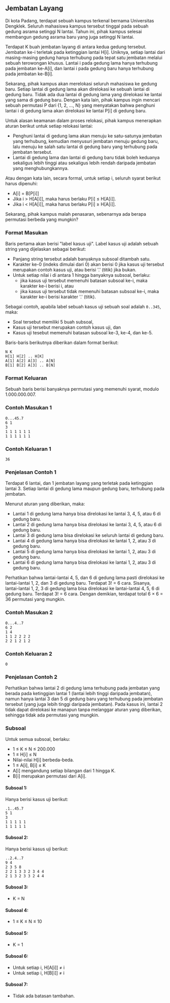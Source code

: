 ## Jembatan Layang

Di kota Padang, terdapat sebuah kampus terkenal bernama Universitas Dengklek. Seluruh mahasiswa kampus tersebut tinggal pada sebuah gedung asrama setinggi N lantai. Tahun ini, pihak kampus selesai membangun gedung asrama baru yang juga setinggi N lantai. 

Terdapat K buah jembatan layang di antara kedua gedung tersebut. Jembatan ke-i terletak pada ketinggian lantai H[i]. Uniknya, setiap lantai dari masing-masing gedung hanya terhubung pada tepat satu jembatan melalui sebuah terowongan khusus. Lantai i pada gedung lama hanya terhubung pada jembatan ke-A[i], dan lantai i pada gedung baru hanya terhubung pada jembatan ke-B[i].

Sekarang, pihak kampus akan merelokasi seluruh mahasiswa ke gedung baru. Setiap lantai di gedung lama akan direlokasi ke sebuah lantai di gedung baru. Tidak ada dua lantai di gedung lama yang direlokasi ke lantai yang sama di gedung baru. Dengan kata lain, pihak kampus ingin mencari sebuah permutasi P dari {1, 2, ..., N} yang menyatakan bahwa penghuni lantai i di gedung lama akan direlokasi ke lantai P[i] di gedung baru.

Untuk alasan keamanan dalam proses relokasi, pihak kampus menerapkan aturan berikut untuk setiap relokasi lantai:

- Penghuni lantai di gedung lama akan menuju ke satu-satunya jembatan yang terhubung, kemudian menyusuri jembatan menuju gedung baru, lalu menuju ke salah satu lantai di gedung baru yang terhubung pada jembatan tersebut.
- Lantai di gedung lama dan lantai di gedung baru tidak boleh keduanya sekaligus lebih tinggi atau sekaligus lebih rendah daripada jembatan yang menghubungkannya.

Atau dengan kata lain, secara formal, untuk setiap i, seluruh syarat berikut harus dipenuhi:

- A[i] = B[P[i]]
- Jika i > H[A[i]], maka harus berlaku P[i] ≤ H[A[i]].
- Jika i < H[A[i]], maka harus berlaku P[i] ≥ H[A[i]].

Sekarang, pihak kampus malah penasaran, sebenarnya ada berapa permutasi berbeda yang mungkin?

### Format Masukan

Baris pertama akan berisi "label kasus uji". Label kasus uji adalah sebuah string yang dijelaskan sebagai berikut:

- Panjang string tersebut adalah banyaknya subsoal ditambah satu.
- Karakter ke-0 (indeks dimulai dari 0) akan berisi 0 jika kasus uji tersebut merupakan contoh kasus uji, atau berisi '.' (titik) jika bukan.
- Untuk setiap nilai i di antara 1 hingga banyaknya subsoal, berlaku:
  - jika kasus uji tersebut memenuhi batasan subsoal ke-i, maka karakter ke-i berisi i, atau
  - jika kasus uji tersebut tidak memenuhi batasan subsoal ke-i, maka karakter ke-i berisi karakter '.' (titik).

Sebagai contoh, apabila label sebuah kasus uji sebuah soal adalah `0..345`, maka:

- Soal tersebut memiliki 5 buah subsoal,
- Kasus uji tersebut merupakan contoh kasus uji, dan
- Kasus uji tesebut memenuhi batasan subsoal ke-3, ke-4, dan ke-5.

Baris-baris berikutnya diberikan dalam format berikut:

    N K
    H[1] H[2] .. H[K]
    A[1] A[2] A[3] .. A[N]
    B[1] B[2] A[3] .. B[N]

### Format Keluaran

Sebuah baris berisi banyaknya permutasi yang memenuhi syarat, modulo  1.000.000.007.

### Contoh Masukan 1

    0...45.7
    6 1
    3
    1 1 1 1 1 1
    1 1 1 1 1 1

### Contoh Keluaran 1

    36

### Penjelasan Contoh 1

Terdapat 6 lantai, dan 1 jembatan layang yang terletak pada ketinggian lantai 3. Setiap lantai di gedung lama maupun gedung baru, terhubung pada jembatan.

Menurut aturan yang diberikan, maka:

- Lantai 1 di gedung lama hanya bisa direlokasi ke lantai 3, 4, 5, atau 6 di gedung baru.
- Lantai 2 di gedung lama hanya bisa direlokasi ke lantai 3, 4, 5, atau 6 di gedung baru.
- Lantai 3 di gedung lama bisa direlokasi ke seluruh lantai di gedung baru.
- Lantai 4 di gedung lama hanya bisa direlokasi ke lantai 1, 2, atau 3 di gedung baru.
- Lantai 5 di gedung lama hanya bisa direlokasi ke lantai 1, 2, atau 3 di gedung baru.
- Lantai 6 di gedung lama hanya bisa direlokasi ke lantai 1, 2, atau 3 di gedung baru.

Perhatikan bahwa lantai-lantai 4, 5, dan 6 di gedung lama pasti direlokasi ke lantai-lantai 1, 2, dan 3 di gedung baru. Terdapat 3! = 6 cara. Sisanya, lantai-lantai 1, 2, 3 di gedung lama bisa direlokasi ke lantai-lantai 4, 5, 6 di gedung baru. Terdapat 3! = 6 cara. Dengan demikian, terdapat total 6 × 6 = 36 permutasi yang mungkin.

### Contoh Masukan 2

    0...4..7
    6 2
    1 4
    1 1 2 2 2 2
    2 2 1 2 1 2

### Contoh Keluaran 2

    0

### Penjelasan Contoh 2

Perhatikan bahwa lantai 2 di gedung lama terhubung pada jembatan yang berada pada ketinggian lantai 1 (lantai lebih tinggi daripada jembatan), namun hanya lantai 3 dan 5 di gedung baru yang terhubung pada jembatan tersebut (yang juga lebih tinggi daripada jembatan). Pada kasus ini, lantai 2 tidak dapat direlokasi ke manapun tanpa melanggar aturan yang diberikan, sehingga tidak ada permutasi yang mungkin.

### Subsoal

Untuk semua subsoal, berlaku:

- 1 ≤ K ≤ N ≤ 200.000
- 1 ≤ H[i] ≤ N
- Nilai-nilai H[i] berbeda-beda.
- 1 ≤ A[i], B[i] ≤ K
- A[i] mengandung setiap bilangan dari 1 hingga K.
- B[i] merupakan permutasi dari A[i].

#### Subsoal 1:

Hanya berisi kasus uji berikut:

    .1..45.7
    5 1
    3
    1 1 1 1 1
    1 1 1 1 1

#### Subsoal 2:

Hanya berisi kasus uji berikut:

    ..2.4..7
    9 4
    2 3 5 8
    2 2 1 3 3 2 3 4 4
    2 1 3 2 3 3 2 4 4

#### Subsoal 3:

- K = N

#### Subsoal 4:

- 1 ≤ K ≤ N ≤ 10

#### Subsoal 5:

- K = 1

#### Subsoal 6:

- Untuk setiap i, H[A[i]] ≠ i
- Untuk setiap i, H[B[i]] ≠ i

#### Subsoal 7:

- Tidak ada batasan tambahan.
